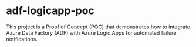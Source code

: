 # adf-logicapp-poc
This project is a Proof of Concept (POC) that demonstrates how to integrate Azure Data Factory (ADF) with Azure Logic Apps for automated failure notifications.
